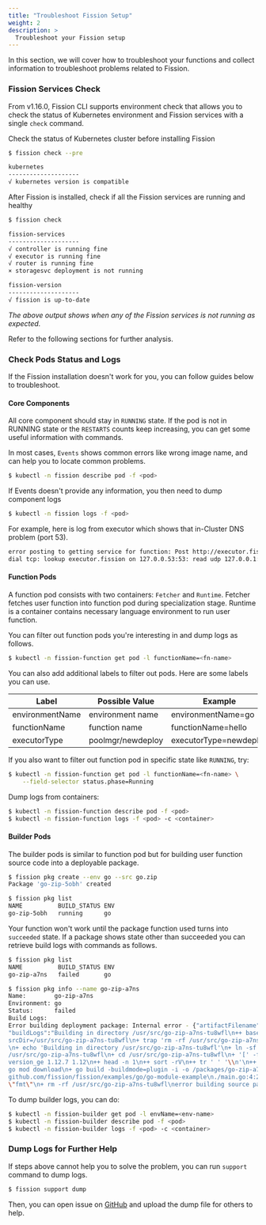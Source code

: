 ```yaml
---
title: "Troubleshoot Fission Setup"
weight: 2
description: >
  Troubleshoot your Fission setup 
---
```


In this section, we will cover how to troubleshoot your functions and collect information to troubleshoot problems related to Fission.

### Fission Services Check

From v1.16.0, Fission CLI supports environment check that allows you to check the status of Kubernetes environment and Fission services with a single `check` command.

Check the status of Kubernetes cluster before installing Fission

```bash
$ fission check --pre

kubernetes
--------------------
√ kubernetes version is compatible

```

After Fission is installed, check if all the Fission services are running and healthy

```bash
$ fission check

fission-services
--------------------
√ controller is running fine
√ executor is running fine
√ router is running fine
× storagesvc deployment is not running

fission-version
--------------------
√ fission is up-to-date

```

*The above output shows when any of the Fission services is not running as expected.*

Refer to the following sections for further analysis.

### Check Pods Status and Logs

If the Fission installation doesn't work for you, you can follow guides below to troubleshoot.

#### Core Components

All core component should stay in `RUNNING` state.
If the pod is not in RUNNING state or the `RESTARTS` counts keep increasing, you can get some useful information with commands.

In most cases, `Events` shows common errors like wrong image name, and can help you to locate common problems.

```bash
$ kubectl -n fission describe pod -f <pod>
```

If Events doesn't provide any information, you then need to dump component logs

```bash
$ kubectl -n fission logs -f <pod>
```

For example, here is log from executor which shows that in-Cluster DNS problem (port 53).

```bash
error posting to getting service for function: Post http://executor.fission/v2/getServiceForFunction:
dial tcp: lookup executor.fission on 127.0.0.53:53: read udp 127.0.0.1:59676->127.0.0.53:53: read: connection refused
```

#### Function Pods

A function pod consists with two containers: `Fetcher` and `Runtime`.
Fetcher fetches user function into function pod during specialization stage.
Runtime is a container contains necessary language environment to run user function.

You can filter out function pods you're interesting in and dump logs as follows.

```bash
$ kubectl -n fission-function get pod -l functionName=<fn-name>
```

You can also add additional labels to filter out pods.
Here are some labels you can use.

| Label           | Possible Value    | Example                |
|-----------------|-------------------|------------------------|
| environmentName | environment name  | environmentName=go     |
| functionName    | function name     | functionName=hello     |
| executorType    | poolmgr/newdeploy | executorType=newdeploy |

If you also want to filter out function pod in specific state like `RUNNING`, try:

```bash
$ kubectl -n fission-function get pod -l functionName=<fn-name> \
    --field-selector status.phase=Running
```

Dump logs from containers:

```bash
$ kubectl -n fission-function describe pod -f <pod>
$ kubectl -n fission-function logs -f <pod> -c <container>
```

#### Builder Pods

The builder pods is similar to function pod but for building user function source code into a deployable package.

```bash
$ fission pkg create --env go --src go.zip
Package 'go-zip-5obh' created

$ fission pkg list
NAME          BUILD_STATUS ENV
go-zip-5obh   running      go
```

Your function won't work until the package function used turns into `succeeded` state.
If a package shows state other than succeeded you can retrieve build logs with commands as follows. 

```bash
$ fission pkg list
NAME          BUILD_STATUS ENV
go-zip-a7ns   failed       go

$ fission pkg info --name go-zip-a7ns
Name:        go-zip-a7ns
Environment: go
Status:      failed
Build Logs:
Error building deployment package: Internal error - {"artifactFilename":"go-zip-a7ns-tu8wfl-bkkmcd",
"buildLogs":"Building in directory /usr/src/go-zip-a7ns-tu8wfl\n++ basename /packages/go-zip-a7ns-tu8wfl\n+ 
srcDir=/usr/src/go-zip-a7ns-tu8wfl\n+ trap 'rm -rf /usr/src/go-zip-a7ns-tu8wfl' EXIT\n+ '[' -d /packages/go-zip-a7ns-tu8wfl ']'
\n+ echo 'Building in directory /usr/src/go-zip-a7ns-tu8wfl'\n+ ln -sf /packages/go-zip-a7ns-tu8wfl 
/usr/src/go-zip-a7ns-tu8wfl\n+ cd /usr/src/go-zip-a7ns-tu8wfl\n+ '[' -f go.mod ']'\n+ '[' '!' -z 1.12.7 ']'\n+ 
version_ge 1.12.7 1.12\n++ head -n 1\n++ sort -rV\n++ tr ' ' '\\n'\n++ echo 1.12.7 1.12\n+ test 1.12.7 == 1.12.7\n+ 
go mod download\n+ go build -buildmode=plugin -i -o /packages/go-zip-a7ns-tu8wfl-bkkmcd .\n# 
github.com/fission/fission/examples/go/go-module-example\n./main.go:4:2: imported and not used: 
\"fmt\"\n+ rm -rf /usr/src/go-zip-a7ns-tu8wfl\nerror building source package: error waiting for cmd \"build\": exit status 2\n"}
```

To dump builder logs, you can do:

```bash
$ kubectl -n fission-builder get pod -l envName=<env-name>
$ kubectl -n fission-builder describe pod -f <pod>
$ kubectl -n fission-builder logs -f <pod> -c <container>
```

### Dump Logs for Further Help

If steps above cannot help you to solve the problem, you can run `support` command to dump logs.

```bash
$ fission support dump
```

Then, you can open issue on [GitHub](https://github.com/fission/fission/issues) and upload the dump file for others to help.
